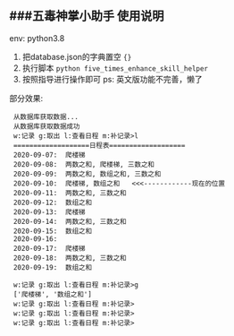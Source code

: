 ###五毒神掌小助手 使用说明
----
env: python3.8
1. 把database.json的字典置空 `{}`
2. 执行脚本 `python five_times_enhance_skill_helper`
3. 按照指导进行操作即可
ps: 英文版功能不完善，懒了

部分效果:
     
     从数据库获取数据...
     从数据库获取数据成功
     w:记录 g:取出 l:查看日程 m:补记录>l
     ===================日程表===================
     2020-09-07:  爬楼梯
     2020-09-08:  两数之和, 爬楼梯, 三数之和
     2020-09-09:  两数之和, 数组之和, 三数之和
     2020-09-10:  爬楼梯, 数组之和   <<<------------现在的位置
     2020-09-11:  两数之和, 三数之和
     2020-09-12:  数组之和
     2020-09-13:  爬楼梯
     2020-09-14:  两数之和, 三数之和
     2020-09-15:  数组之和
     2020-09-16:
     2020-09-17:  爬楼梯
     2020-09-18:  两数之和, 三数之和
     2020-09-19:  数组之和
     
     w:记录 g:取出 l:查看日程 m:补记录>g
     ['爬楼梯', '数组之和']
     w:记录 g:取出 l:查看日程 m:补记录>
     w:记录 g:取出 l:查看日程 m:补记录>
     w:记录 g:取出 l:查看日程 m:补记录>